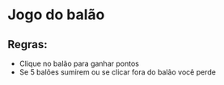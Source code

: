 # Jogo do balão

## Regras:
+ Clique no balão para ganhar pontos
+ Se 5 balões sumirem ou se clicar fora do balão você perde